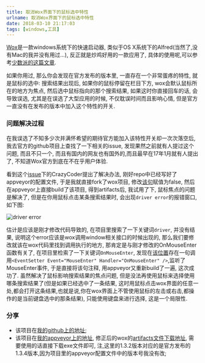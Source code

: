 ```yaml
---
title: 取消Wox界面下的鼠标选中特性
urlname: 取消Wox界面下的鼠标选中特性
date: 2018-03-10 21:17:03
tags: [windows,工具]
---
```

[Wox]: http://www.wox.one/
[issue]: https://github.com/Wox-launcher/Wox/issues/1193#issuecomment-320935349
[少数派的这篇文章]: https://sspai.com/post/33460
[该句]: https://github.com/Wox-launcher/Wox/blob/master/Wox/ResultListBox.xaml.cs#L25
[该位置]: https://github.com/Wox-launcher/Wox/blob/master/Wox/ResultListBox.xaml#L25
[我的github上的地址]: https://github.com/VanjayDo/Wox
[我的appveyor上的地址]: https://ci.appveyor.com/project/VanjayDo/wox
[artifacts文件下载地址]: https://ci.appveyor.com/project/VanjayDo/wox/build/artifacts

[Wox]是一款windows系统下的快速启动器, 类似于OS X系统下的Alfred(当然了,没有Mac的我并没有用过...), 反正就是炒鸡好用的一款应用了, 具体的使用呢,可以参考[少数派的这篇文章].

如果你用过, 那么你会发现在官方发布的版本里, 一直存在一个非常蛋疼的特性, 就是鼠标的选中: 搜索结果出现后, 如果你的鼠标停留在栏目下方, wox会默认鼠标所在的地方为焦点, 然后选中鼠标指向的那个搜索结果, 如果这时你直接回车的话, 会导致误选, 尤其是在误选了大型应用的时候, 不仅耽误时间而且影响心情, 但是官方一直没有在发布的版本中加入这个特性的开关. 

<!--more-->
### 问题解决过程
在我误选了不知多少次并满怀希望的期待官方能加入该特性开关却一次次落空后, 我去官方的github项目上查找了一下相关的issue, 发现果然之前就有人提过这个问题, 而且不只一个, 而且有国内的网友也有国外的,而且最早在17年1月就有人提出了, 不知道Wox官方到底在不在乎用户体验.

看到这个[issue]下的CrazyCoder提出了解决办法, 刚好repo中已经写好了appveyor的配置文件, 于是我就直接fork了wox项目, 修改[该句]赋值为false, 然后在appveyor上直接build了该项目, 得到artifacts后, 我试用了下, 鼠标焦点的问题是解决了, 但是在你用鼠标点击某条搜索结果时, 会出现`driver error`的报错窗口, 如下图:

![driver error](https://cdn.safeandsound.cn/image/%E5%8F%96%E6%B6%88Wox%E7%95%8C%E9%9D%A2%E4%B8%8B%E7%9A%84%E9%BC%A0%E6%A0%87%E9%80%89%E4%B8%AD%E7%89%B9%E6%80%A7/drivererror.png)

估计是应该是刚才修改代码导致的, 在项目里搜索了一下关键词`driver`, 并没有结果, 说明这个error应该是wox调用window相关接口的时候出现的, 那么我们要修改就该在wox代码里找到调用执行的地方, 那肯定是与刚才修改的OnMouseEnter函数有关了, 在项目里检索了一下关键词`OnMouseEnter`, 发现在[该位置]存在一句调用`<EventSetter Event="MouseEnter" Handler="OnMouseEnter" />`,监听了MouseEnter事件, 于是直接将该句注释, 用appveyor又重新build了一遍, 这次成功了.
虽然解决了鼠标影响搜索结果的焦点问题, 但是没法再使用鼠标来选择使用哪条搜索结果了(但是如果已经选中了一条结果, 这时用鼠标点击wox界面的任意一处,都会打开这条结果,也就是说,你在wox界面上不管使用鼠标的左击或右击,都操作的是当前键盘选中的那条结果), 只能使用键盘来进行选择, 这是一个局限性.

### 分享
* 该项目在[我的github上的地址];
* 该项目在[我的appveyor上的地址], 修正后的wox的[artifacts文件下载地址], 需要使用的话直接下载exe文件即可, 注,这里的1.3.2版本对应的是官方发布的1.3.4版本,因为项目里的appveyor配置文件中的版本号我没有改;
